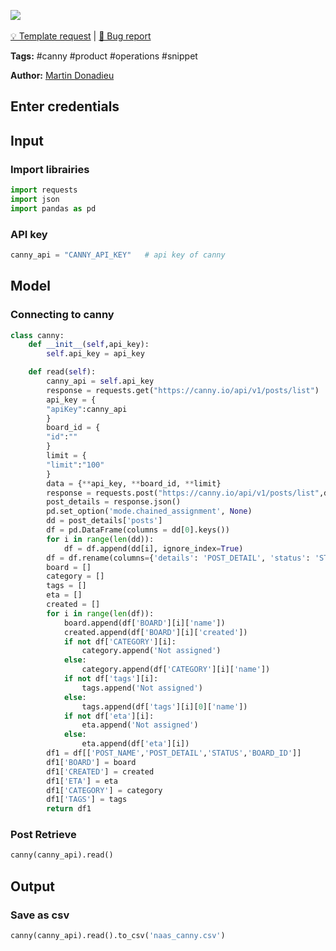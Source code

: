 <a href="https://app.naas.ai/user-redirect/naas/downloader?url=https://raw.githubusercontent.com/jupyter-naas/awesome-notebooks/master/Canny/Canny_Read.ipynb" target="_parent"><img src="https://naasai-public.s3.eu-west-3.amazonaws.com/open_in_naas.svg"/></a><br><br><a href="https://github.com/jupyter-naas/awesome-notebooks/issues/new?assignees=&labels=&template=template-request.md&title=Tool+-+Action+of+the+notebook+">💡 Template request</a> | <a href="https://github.com/jupyter-naas/awesome-notebooks/issues/new?assignees=&labels=&template=bug_report.md&title=">🚨 Bug report</a>

**Tags:** #canny #product #operations #snippet

**Author:** [Martin Donadieu](https://www.linkedin.com/in/martindonadieu)

## Enter credentials

## Input

### Import librairies


```python
import requests
import json
import pandas as pd
```

### API key


```python
canny_api = "CANNY_API_KEY"   # api key of canny
```

## Model

### Connecting to canny


```python
class canny:
    def __init__(self,api_key):
        self.api_key = api_key

    def read(self):
        canny_api = self.api_key
        response = requests.get("https://canny.io/api/v1/posts/list")
        api_key = {
        "apiKey":canny_api          
        }
        board_id = {
        "id":""                          
        }
        limit = {
        "limit":"100"                          
        }
        data = {**api_key, **board_id, **limit}
        response = requests.post("https://canny.io/api/v1/posts/list",data)
        post_details = response.json()
        pd.set_option('mode.chained_assignment', None)
        dd = post_details['posts']
        df = pd.DataFrame(columns = dd[0].keys()) 
        for i in range(len(dd)):
            df = df.append(dd[i], ignore_index=True)
        df = df.rename(columns={'details': 'POST_DETAIL', 'status': 'STATUS', 'title': 'POST_NAME','board': 'BOARD','category': 'CATEGORY','id': 'BOARD_ID'})        
        board = []
        category = []
        tags = []
        eta = []
        created = []
        for i in range(len(df)):
            board.append(df['BOARD'][i]['name'])
            created.append(df['BOARD'][i]['created'])
            if not df['CATEGORY'][i]:
                category.append('Not assigned')
            else:
                category.append(df['CATEGORY'][i]['name'])    
            if not df['tags'][i]:
                tags.append('Not assigned')
            else:
                tags.append(df['tags'][i][0]['name'])
            if not df['eta'][i]:
                eta.append('Not assigned')
            else:
                eta.append(df['eta'][i])  
        df1 = df[['POST_NAME','POST_DETAIL','STATUS','BOARD_ID']]
        df1['BOARD'] = board
        df1['CREATED'] = created
        df1['ETA'] = eta
        df1['CATEGORY'] = category
        df1['TAGS'] = tags
        return df1
```

### Post Retrieve


```python
canny(canny_api).read()
```

## Output

### Save as csv


```python
canny(canny_api).read().to_csv('naas_canny.csv') 
```

